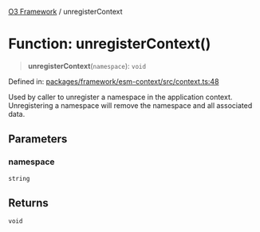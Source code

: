 [O3 Framework](../API.md) / unregisterContext

# Function: unregisterContext()

> **unregisterContext**(`namespace`): `void`

Defined in: [packages/framework/esm-context/src/context.ts:48](https://github.com/openmrs/openmrs-esm-core/blob/main/packages/framework/esm-context/src/context.ts#L48)

Used by caller to unregister a namespace in the application context. Unregistering a namespace
will remove the namespace and all associated data.

## Parameters

### namespace

`string`

## Returns

`void`
